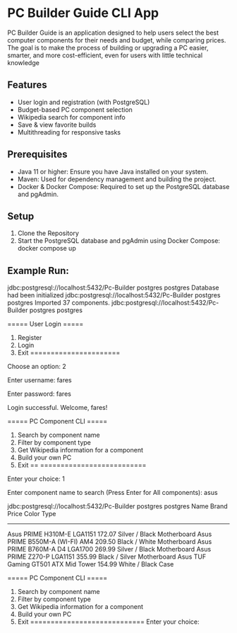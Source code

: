 
# PC Builder Guide CLI App
 PC Builder Guide is an
 application designed to
 help users select the best
 computer components for
 their needs and budget,
 while comparing prices. The
 goal is to make the process
 of building or upgrading a
 PC easier, smarter, and
 more cost-efficient, even
 for users with little
 technical knowledge


## Features

- User login and registration (with PostgreSQL)
- Budget-based PC component selection
- Wikipedia search for component info
-  Save & view favorite builds
- Multithreading for responsive tasks




## Prerequisites
- Java 11 or higher: Ensure you have Java installed on your system.
- Maven: Used for dependency management and building the project.
- Docker & Docker Compose: Required to set up the PostgreSQL database and pgAdmin.
## Setup
1. Clone the Repository
2. Start the PostgreSQL database and pgAdmin using Docker Compose:
    docker compose up


## Example Run:

jdbc:postgresql://localhost:5432/Pc-Builder postgres postgres
Database had been initialized
jdbc:postgresql://localhost:5432/Pc-Builder postgres postgres
Imported 37 components.
jdbc:postgresql://localhost:5432/Pc-Builder postgres postgres

===== User Login =====
1. Register
2. Login
0. Exit
======================

Choose an option: 2

Enter username: fares

Enter password: fares

Login successful. Welcome, fares!

===== PC Component CLI =====
1. Search by component name
2. Filter by component type
3. Get Wikipedia information for a component
4. Build your own PC
0. Exit
== ==========================

Enter your choice: 1

Enter component name to search (Press Enter for All components): asus

jdbc:postgresql://localhost:5432/Pc-Builder postgres postgres
Name                 Brand           Price      Color      Type      
 - - - - - - - - -- - - - - - - - - - - - - - -- - -
Asus PRIME H310M-E   LGA1151         172.07     Silver / Black Motherboard
Asus PRIME B550M-A (WI-FI) AM4             209.50     Black / White Motherboard
Asus PRIME B760M-A D4 LGA1700         269.99     Silver / Black Motherboard
Asus PRIME Z270-P    LGA1151         355.99     Black / Silver Motherboard
Asus TUF Gaming GT501 ATX Mid Tower   154.99     White / Black Case      

===== PC Component CLI =====
1. Search by component name
2. Filter by component type
3. Get Wikipedia information for a component
4. Build your own PC
0. Exit
============================
Enter your choice: 